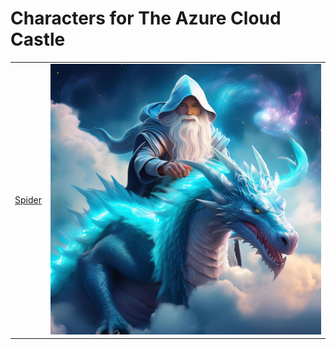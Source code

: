 
# Characters for The Azure Cloud Castle

|||
|--|--|
|[Spider](/characters/azure-cloud-castle/azure-cloud-wizard.md)|[<img class="characters" src="/images/characters/azure-cloud-castle/azure-cloud-wizard.md.jpg" alt="Adventurers standing in front of the Azure Cloud Castle" />](/characters/azure-cloud-castle/azure-cloud-wizard.md)|